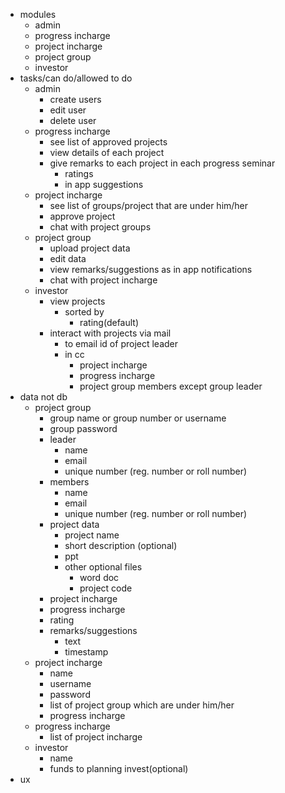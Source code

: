 - modules
  - admin
  - progress incharge
  - project incharge
  - project group
  - investor
- tasks/can do/allowed to do
  - admin
    - create users
    - edit user
    - delete user
  - progress incharge
    - see list of approved projects
    - view details of each project
    - give remarks to each project in each progress seminar
      - ratings
      - in app suggestions
  - project incharge
    - see list of groups/project that are under him/her
    - approve project
    - chat with project groups
  - project group
    - upload project data
    - edit data
    - view remarks/suggestions as in app notifications
    - chat with project incharge
  - investor
    - view projects
      - sorted by
        - rating(default)
    - interact with projects via mail
      - to email id of project leader
      - in cc
        - project incharge
        - progress incharge
        - project group members except group leader
- data not db
  - project group
    - group name or group number or username
    - group password
    - leader
      - name
      - email
      - unique number (reg. number or roll number)
    - members
      - name
      - email
      - unique number (reg. number or roll number)
    - project data
      - project name
      - short description (optional)
      - ppt
      - other optional files
        - word doc
        - project code
    - project incharge
    - progress incharge
    - rating
    - remarks/suggestions
      - text
      - timestamp
  - project incharge
    - name
    - username
    - password
    - list of project group which are under him/her
    - progress incharge
  - progress incharge
    - list of project incharge
  - investor
    - name
    - funds to planning invest(optional)
- ux
